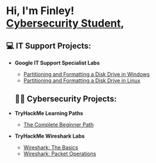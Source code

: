 <h1>Hi, I'm Finley! <br/><a href="https://www.linkedin.com/in/finleyklee/">Cybersecurity Student</a>, 

  <h2>💻 IT Support Projects:</h2>

- <b>Google IT Support Specialist Labs</b>
  - [Partitioning and Formatting a Disk Drive in Windows](https://github.com/Finley-Klee/Partitioning-and-Formatting-a-Disk-Drive-in-Windows)
  - [Partitioning and Formatting a Disk Drive in Linux]()
 
  <h2>👨‍💻 Cybersecurity Projects:</h2>

- <b>TryHackMe Learning Paths</b>
  - [The Complete Beginner Path](https://github.com/Finley-Klee/TryHackMe-Complete-Beginner-Pathway)

- <b>TryHackMe Wireshark Labs</b>
  - [Wireshark: The Basics](https://github.com/Finley-Klee/Wireshark-The-Basics)
  - [Wireshark: Packet Operations](https://github.com/Finley-Klee/Wireshark-Packet-Operations)
